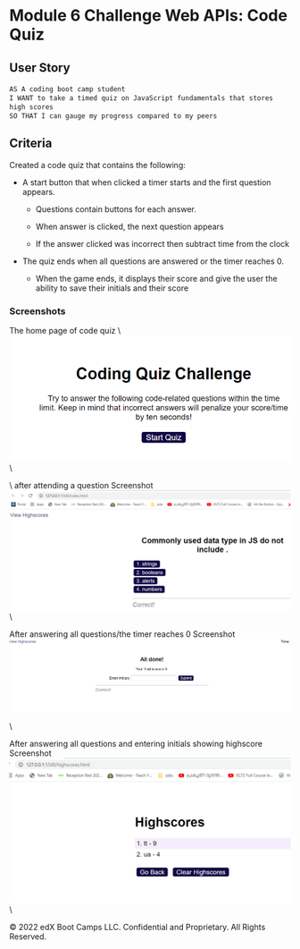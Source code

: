 # Module 6 Challenge Web APIs: Code Quiz

 

## User Story

```
AS A coding boot camp student
I WANT to take a timed quiz on JavaScript fundamentals that stores high scores
SO THAT I can gauge my progress compared to my peers
```

##  Criteria

Created a code quiz that contains the following:

* A start button that when clicked a timer starts and the first question appears.
 
  * Questions contain buttons for each answer.
 
  * When answer is clicked, the next question appears
 
  * If the answer clicked was incorrect then subtract time from the clock

* The quiz ends when all questions are answered or the timer reaches 0.

  * When the game ends, it displays their score and give the user the ability to save their initials and their score
  

### Screenshots

The home page of code quiz
\\
![The home page of code quiz .](images/01.png)
\\

\\
after attending a question Screenshot
![after attending a question .](images/02.png)
\\

After answering all questions/the timer reaches 0 Screenshot
![After answering all questions/the timer reaches 0 .](images/04.png)

\\

After answering all questions and entering initials showing highscore Screenshot
![After answering all questionsand entering initials .](images/03.png)
\\






© 2022 edX Boot Camps LLC. Confidential and Proprietary. All Rights Reserved.